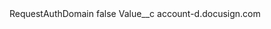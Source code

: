<?xml version="1.0" encoding="UTF-8"?>
<CustomMetadata xmlns="http://soap.sforce.com/2006/04/metadata" xmlns:xsi="http://www.w3.org/2001/XMLSchema-instance" xmlns:xsd="http://www.w3.org/2001/XMLSchema">
    <label>RequestAuthDomain</label>
    <protected>false</protected>
    <values>
        <field>Value__c</field>
        <value xsi:type="xsd:string">account-d.docusign.com</value>
    </values>
</CustomMetadata>
